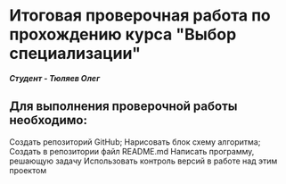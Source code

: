 # Итоговая проверочная работа по прохождению курса "Выбор специализации"
***Студент - Тюляев Олег***

## Для выполнения проверочной работы необходимо:

Создать репозиторий GitHub;
Нарисовать блок схему алгоритма;
Создать в репозитории файл README.md
Написать программу, решающую задачу
Использовать контроль версий в работе над этим проектом